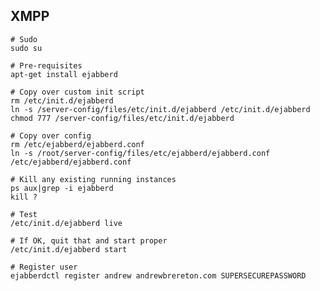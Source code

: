 XMPP
----
    
    # Sudo
    sudo su
    
    # Pre-requisites
    apt-get install ejabberd
    
    # Copy over custom init script
    rm /etc/init.d/ejabberd
    ln -s /server-config/files/etc/init.d/ejabberd /etc/init.d/ejabberd
    chmod 777 /server-config/files/etc/init.d/ejabberd

    # Copy over config
    rm /etc/ejabberd/ejabberd.conf
    ln -s /root/server-config/files/etc/ejabberd/ejabberd.conf /etc/ejabberd/ejabberd.conf
    
    # Kill any existing running instances
    ps aux|grep -i ejabberd
    kill ?
    
    # Test
    /etc/init.d/ejabberd live
    
    # If OK, quit that and start proper
    /etc/init.d/ejabberd start
    
    # Register user
    ejabberdctl register andrew andrewbrereton.com SUPERSECUREPASSWORD

